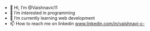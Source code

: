 - 👋 Hi, I’m @Vaishnavic11
- 👀 I’m interested in programming
- 🌱 I’m currently learning web development
- 📫 How to reach me on linkedin www.linkedin.com/in/vaishnavi-c-

<!---
Vaishnavic11/Vaishnavic11 is a ✨ special ✨ repository because its `README.md` (this file) appears on your GitHub profile.
You can click the Preview link to take a look at your changes.
--->
